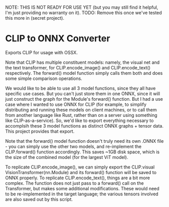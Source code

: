 NOTE: THIS IS NOT READY FOR USE YET (but you may still find it helpful, I'm just providing no warranty on it). TODO: Remove this once we've tested this more in (secret project).

# CLIP to ONNX Converter

Exports CLIP for usage with OSSX.

Note that CLIP has multiple constituent models: namely, the visual net and the text transformer, for CLIP.encode_image() and CLIP.encode_text() respectively. The forward() model function simply calls them both and does some simple comparison operations.

We would like to be able to use all 3 model functions, since they all have specific use cases.
But you can't just store them in one ONNX, since it will just construct the graph for the Module's forward() function.
But I had a use case where I wanted to use ONNX for CLIP (for example, to simplify distributing and running these models on client machines, or to call them from another language like Rust, rather than on a server using something like CLIP-as-a-service).
So, we'd like to export everything necessary to accomplsih these 3 model functions as distinct ONNX graphs + tensor data.
This project provides that export.

Note that the forward() model function doesn't truly need its own .ONNX file - you can simply use the other two models, and re-implement the CLIP.forward() function accordingly. This saves ~1GB disk space, which is the size of the combined model (for the largest ViT model).

To replicate CLIP.encode_image(), we can simply export the CLIP.visual VisionTransformer(nn.Module) and its forward() function will be saved to ONNX properly.
To replicate CLIP.encode_text(), things are a bit more complex. The function does not just pass to a forward() call on the Transformer, but makes some additional modifications. These would need to be re-implemented in the target language; the various tensors involved are also saved out by this script.


